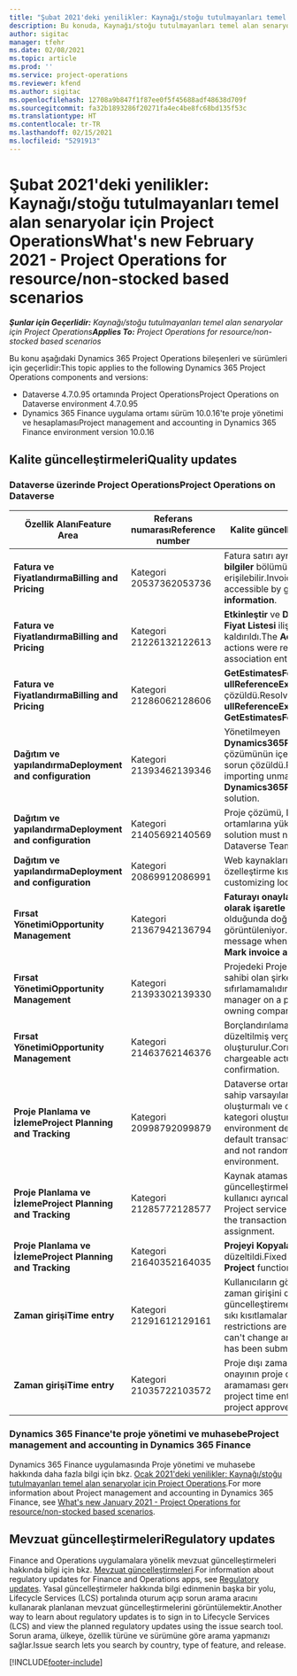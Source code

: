 ```yaml
---
title: "Şubat 2021'deki yenilikler: Kaynağı/stoğu tutulmayanları temel alan senaryolar için Project Operations"
description: Bu konuda, Kaynağı/stoğu tutulmayanları temel alan senaryolar için Project Operations'ın Şubat 2021'deki kalite güncelleştirmeleri hakkında bilgiler sağlanmaktadır.
author: sigitac
manager: tfehr
ms.date: 02/08/2021
ms.topic: article
ms.prod: ''
ms.service: project-operations
ms.reviewer: kfend
ms.author: sigitac
ms.openlocfilehash: 12708a9b847f1f87ee0f5f45688adf48638d709f
ms.sourcegitcommit: fa32b1893286f20271fa4ec4be8fc68bd135f53c
ms.translationtype: HT
ms.contentlocale: tr-TR
ms.lasthandoff: 02/15/2021
ms.locfileid: "5291913"
---
```

# <a name="whats-new-february-2021---project-operations-for-resourcenon-stocked-based-scenarios"></a><span data-ttu-id="320df-103">Şubat 2021'deki yenilikler: Kaynağı/stoğu tutulmayanları temel alan senaryolar için Project Operations</span><span class="sxs-lookup"><span data-stu-id="320df-103">What's new February 2021 - Project Operations for resource/non-stocked based scenarios</span></span>

<span data-ttu-id="320df-104">_**Şunlar için Geçerlidir:** Kaynağı/stoğu tutulmayanları temel alan senaryolar için Project Operations_</span><span class="sxs-lookup"><span data-stu-id="320df-104">_**Applies To:** Project Operations for resource/non-stocked based scenarios_</span></span>

<span data-ttu-id="320df-105">Bu konu aşağıdaki Dynamics 365 Project Operations bileşenleri ve sürümleri için geçerlidir:</span><span class="sxs-lookup"><span data-stu-id="320df-105">This topic applies to the following Dynamics 365 Project Operations components and versions:</span></span>

- <span data-ttu-id="320df-106">Dataverse 4.7.0.95 ortamında Project Operations</span><span class="sxs-lookup"><span data-stu-id="320df-106">Project Operations on Dataverse environment 4.7.0.95</span></span>
- <span data-ttu-id="320df-107">Dynamics 365 Finance uygulama ortamı sürüm 10.0.16'te proje yönetimi ve hesaplaması</span><span class="sxs-lookup"><span data-stu-id="320df-107">Project management and accounting in Dynamics 365 Finance environment version 10.0.16</span></span> 

## <a name="quality-updates"></a><span data-ttu-id="320df-108">Kalite güncelleştirmeleri</span><span class="sxs-lookup"><span data-stu-id="320df-108">Quality updates</span></span>

### <a name="project-operations-on-dataverse"></a><span data-ttu-id="320df-109">Dataverse üzerinde Project Operations</span><span class="sxs-lookup"><span data-stu-id="320df-109">Project Operations on Dataverse</span></span>

| <span data-ttu-id="320df-110">**Özellik Alanı**</span><span class="sxs-lookup"><span data-stu-id="320df-110">**Feature Area**</span></span> | <span data-ttu-id="320df-111">**Referans numarası**</span><span class="sxs-lookup"><span data-stu-id="320df-111">**Reference number**</span></span> | <span data-ttu-id="320df-112">**Kalite güncelleştirmeleri**</span><span class="sxs-lookup"><span data-stu-id="320df-112">**Quality update**</span></span> |
| --- | --- | --- |
| <span data-ttu-id="320df-113">**Fatura ve Fiyatlandırma**</span><span class="sxs-lookup"><span data-stu-id="320df-113">**Billing and Pricing**</span></span> | <span data-ttu-id="320df-114">Kategori 2053736</span><span class="sxs-lookup"><span data-stu-id="320df-114">2053736</span></span> | <span data-ttu-id="320df-115">Fatura satırı ayrıntılarına artık **Fatura** > **İlgili bilgiler** bölümüne giderek erişilebilir.</span><span class="sxs-lookup"><span data-stu-id="320df-115">Invoice line details are now accessible by going to **Invoice** > **Related information**.</span></span> |
| <span data-ttu-id="320df-116">**Fatura ve Fiyatlandırma**</span><span class="sxs-lookup"><span data-stu-id="320df-116">**Billing and Pricing**</span></span> | <span data-ttu-id="320df-117">Kategori 2122613</span><span class="sxs-lookup"><span data-stu-id="320df-117">2122613</span></span> | <span data-ttu-id="320df-118">**Etkinleştir** ve **Devre Dışı Bırak** eylemleri **Fiyat Listesi** ilişkilendirme varlıklarından kaldırıldı.</span><span class="sxs-lookup"><span data-stu-id="320df-118">The **Activate** and **Deactivate** actions were removed from the **Price List** association entities.</span></span> |
| <span data-ttu-id="320df-119">**Fatura ve Fiyatlandırma**</span><span class="sxs-lookup"><span data-stu-id="320df-119">**Billing and Pricing**</span></span> | <span data-ttu-id="320df-120">Kategori 2128606</span><span class="sxs-lookup"><span data-stu-id="320df-120">2128606</span></span> | <span data-ttu-id="320df-121">**GetEstimatesForProject** eklentisindeki **ullReferenceException** ile ilgili sorun çözüldü.</span><span class="sxs-lookup"><span data-stu-id="320df-121">Resolved the issue with **ullReferenceException** in the **GetEstimatesForProject** plug-in.</span></span> |
| <span data-ttu-id="320df-122">**Dağıtım ve yapılandırma**</span><span class="sxs-lookup"><span data-stu-id="320df-122">**Deployment and configuration**</span></span> | <span data-ttu-id="320df-123">Kategori 2139346</span><span class="sxs-lookup"><span data-stu-id="320df-123">2139346</span></span> | <span data-ttu-id="320df-124">Yönetilmeyen **Dynamics365ProjectOperationsDualWrite** çözümünün içeri aktarılmasında karşılaşılan sorun çözüldü.</span><span class="sxs-lookup"><span data-stu-id="320df-124">Resolved the issue with importing unmanaged **Dynamics365ProjectOperationsDualWrite** solution.</span></span> |
| <span data-ttu-id="320df-125">**Dağıtım ve yapılandırma**</span><span class="sxs-lookup"><span data-stu-id="320df-125">**Deployment and configuration**</span></span> | <span data-ttu-id="320df-126">Kategori 2140569</span><span class="sxs-lookup"><span data-stu-id="320df-126">2140569</span></span> | <span data-ttu-id="320df-127">Proje çözümü, Dataverse Teams ortamlarına yüklenmemelidir.</span><span class="sxs-lookup"><span data-stu-id="320df-127">Project solution must not be installed in the Dataverse Teams environments.</span></span> |
| <span data-ttu-id="320df-128">**Dağıtım ve yapılandırma**</span><span class="sxs-lookup"><span data-stu-id="320df-128">**Deployment and configuration**</span></span> | <span data-ttu-id="320df-129">Kategori 2086991</span><span class="sxs-lookup"><span data-stu-id="320df-129">2086991</span></span> | <span data-ttu-id="320df-130">Web kaynaklarının yerelleştirilmesi ile ilgili özelleştirme kısıtlanmıştır.</span><span class="sxs-lookup"><span data-stu-id="320df-130">Restricted customizing localization of web resources.</span></span> |
| <span data-ttu-id="320df-131">**Fırsat Yönetimi**</span><span class="sxs-lookup"><span data-stu-id="320df-131">**Opportunity Management**</span></span> | <span data-ttu-id="320df-132">Kategori 2136794</span><span class="sxs-lookup"><span data-stu-id="320df-132">2136794</span></span> | <span data-ttu-id="320df-133">**Faturayı onayla** veya **Faturayı ödendi olarak işaretle** işlemleri başarısız olduğunda doğru hata iletisi görüntüleniyor.</span><span class="sxs-lookup"><span data-stu-id="320df-133">Display the correct error message when the **Confirm invoice** or **Mark invoice as paid** processes fail.</span></span> |
| <span data-ttu-id="320df-134">**Fırsat Yönetimi**</span><span class="sxs-lookup"><span data-stu-id="320df-134">**Opportunity Management**</span></span> | <span data-ttu-id="320df-135">Kategori 2139330</span><span class="sxs-lookup"><span data-stu-id="320df-135">2139330</span></span> | <span data-ttu-id="320df-136">Projedeki Proje yöneticisinin değiştirilmesi, sahibi olan şirketi varsayılan değere sıfırlamamalıdır.</span><span class="sxs-lookup"><span data-stu-id="320df-136">Changing the Project manager on a project must not reset the owning company back to the default value.</span></span> |
| <span data-ttu-id="320df-137">**Fırsat Yönetimi**</span><span class="sxs-lookup"><span data-stu-id="320df-137">**Opportunity Management**</span></span> | <span data-ttu-id="320df-138">Kategori 2146376</span><span class="sxs-lookup"><span data-stu-id="320df-138">2146376</span></span> | <span data-ttu-id="320df-139">Borçlandırılamayan fiili değerdeki düzeltilmiş vergi tutarı, fatura onayından oluşturulur.</span><span class="sxs-lookup"><span data-stu-id="320df-139">Corrected tax amount in a non-chargeable actual is created from invoice confirmation.</span></span> |
| <span data-ttu-id="320df-140">**Proje Planlama ve İzleme**</span><span class="sxs-lookup"><span data-stu-id="320df-140">**Project Planning and Tracking**</span></span> | <span data-ttu-id="320df-141">Kategori 2099879</span><span class="sxs-lookup"><span data-stu-id="320df-141">2099879</span></span> | <span data-ttu-id="320df-142">Dataverse ortamı dağıtımı, bir statik kimliğe sahip varsayılan işlem kategorisi oluşturmalı ve ortam başına rastgele bir kategori oluşturmamalıdır.</span><span class="sxs-lookup"><span data-stu-id="320df-142">The Dataverse environment deployment must create a default transaction category with a static ID and not randomly generate one per environment.</span></span> |
| <span data-ttu-id="320df-143">**Proje Planlama ve İzleme**</span><span class="sxs-lookup"><span data-stu-id="320df-143">**Project Planning and Tracking**</span></span> | <span data-ttu-id="320df-144">Kategori 2128577</span><span class="sxs-lookup"><span data-stu-id="320df-144">2128577</span></span> | <span data-ttu-id="320df-145">Kaynak atamasındaki işlem kategorisini güncelleştirmek için Project Service kullanıcı ayrıcalıkları düzeltildi.</span><span class="sxs-lookup"><span data-stu-id="320df-145">Fixed the Project service user privileges to update the transaction category on a resource assignment.</span></span> |
| <span data-ttu-id="320df-146">**Proje Planlama ve İzleme**</span><span class="sxs-lookup"><span data-stu-id="320df-146">**Project Planning and Tracking**</span></span> | <span data-ttu-id="320df-147">Kategori 2164035</span><span class="sxs-lookup"><span data-stu-id="320df-147">2164035</span></span> | <span data-ttu-id="320df-148">**Projeyi Kopyala** işleviyle ilgili sorunlar düzeltildi.</span><span class="sxs-lookup"><span data-stu-id="320df-148">Fixed issues with the **Copy Project** function.</span></span> |
| <span data-ttu-id="320df-149">**Zaman girişi**</span><span class="sxs-lookup"><span data-stu-id="320df-149">**Time entry**</span></span> | <span data-ttu-id="320df-150">Kategori 2129161</span><span class="sxs-lookup"><span data-stu-id="320df-150">2129161</span></span> | <span data-ttu-id="320df-151">Kullanıcıların gönderilen veya onaylanan bir zaman girişini değiştirememesini ve güncelleştirememesini sağlamak için daha sıkı kısıtlamalar uygulandı.</span><span class="sxs-lookup"><span data-stu-id="320df-151">Tighter restrictions are applied to ensure users can't change and update a time entry that has been submitted or approved.</span></span> |
| <span data-ttu-id="320df-152">**Zaman girişi**</span><span class="sxs-lookup"><span data-stu-id="320df-152">**Time entry**</span></span> | <span data-ttu-id="320df-153">Kategori 2103572</span><span class="sxs-lookup"><span data-stu-id="320df-153">2103572</span></span> | <span data-ttu-id="320df-154">Proje dışı zaman girişleri için zaman onayının proje onaylayanı rolünü aramaması gerekir.</span><span class="sxs-lookup"><span data-stu-id="320df-154">Time approval for non-project time entries must not be looking for project approver role.</span></span> |

### <a name="project-management-and-accounting-in-dynamics-365-finance"></a><span data-ttu-id="320df-155">Dynamics 365 Finance'te proje yönetimi ve muhasebe</span><span class="sxs-lookup"><span data-stu-id="320df-155">Project management and accounting in Dynamics 365 Finance</span></span> 

<span data-ttu-id="320df-156">Dynamics 365 Finance uygulamasında Proje yönetimi ve muhasebe hakkında daha fazla bilgi için bkz. [Ocak 2021'deki yenilikler: Kaynağı/stoğu tutulmayanları temel alan senaryolar için Project Operations](whats-new-jan-2021-resource-based.md).</span><span class="sxs-lookup"><span data-stu-id="320df-156">For more information about Project management and accounting in Dynamics 365 Finance, see [What's new January 2021 - Project Operations for resource/non-stocked based scenarios](whats-new-jan-2021-resource-based.md).</span></span>


## <a name="regulatory-updates"></a><span data-ttu-id="320df-157">Mevzuat güncelleştirmeleri</span><span class="sxs-lookup"><span data-stu-id="320df-157">Regulatory updates</span></span>

<span data-ttu-id="320df-158">Finance and Operations uygulamalara yönelik mevzuat güncelleştirmeleri hakkında bilgi için bkz. [Mevzuat güncelleştirmeleri](https://docs.microsoft.com/dynamics365/finance/localizations/regulatory-updates).</span><span class="sxs-lookup"><span data-stu-id="320df-158">For information about regulatory updates for Finance and Operations apps, see [Regulatory updates](https://docs.microsoft.com/dynamics365/finance/localizations/regulatory-updates).</span></span> <span data-ttu-id="320df-159">Yasal güncelleştirmeler hakkında bilgi edinmenin başka bir yolu, Lifecycle Services (LCS) portalında oturum açıp sorun arama aracını kullanarak planlanan mevzuat güncelleştirmelerini görüntülemektir.</span><span class="sxs-lookup"><span data-stu-id="320df-159">Another way to learn about regulatory updates is to sign in to Lifecycle Services (LCS) and view the planned regulatory updates using the issue search tool.</span></span> <span data-ttu-id="320df-160">Sorun arama, ülkeye, özellik türüne ve sürümüne göre arama yapmanızı sağlar.</span><span class="sxs-lookup"><span data-stu-id="320df-160">Issue search lets you search by country, type of feature, and release.</span></span>


[!INCLUDE[footer-include](../includes/footer-banner.md)]